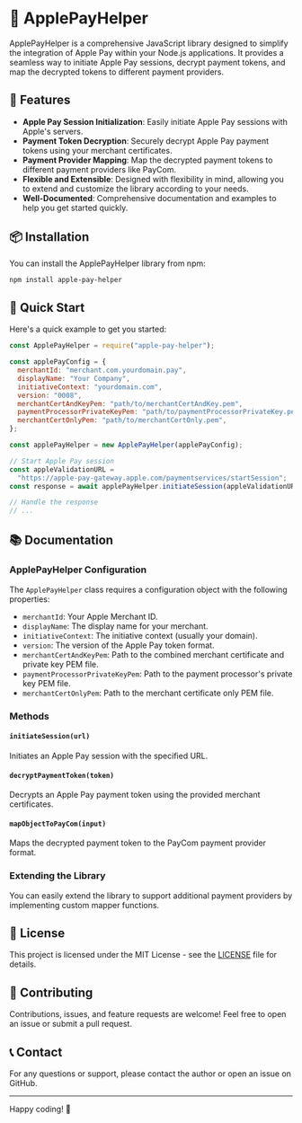# 🍏 ApplePayHelper

ApplePayHelper is a comprehensive JavaScript library designed to simplify the integration of Apple Pay within your Node.js applications. It provides a seamless way to initiate Apple Pay sessions, decrypt payment tokens, and map the decrypted tokens to different payment providers.

## 🌟 Features

- **Apple Pay Session Initialization**: Easily initiate Apple Pay sessions with Apple's servers.
- **Payment Token Decryption**: Securely decrypt Apple Pay payment tokens using your merchant certificates.
- **Payment Provider Mapping**: Map the decrypted payment tokens to different payment providers like PayCom.
- **Flexible and Extensible**: Designed with flexibility in mind, allowing you to extend and customize the library according to your needs.
- **Well-Documented**: Comprehensive documentation and examples to help you get started quickly.

## 📦 Installation

You can install the ApplePayHelper library from npm:

```bash
npm install apple-pay-helper
```

## 🚀 Quick Start

Here's a quick example to get you started:

```javascript
const ApplePayHelper = require("apple-pay-helper");

const applePayConfig = {
  merchantId: "merchant.com.yourdomain.pay",
  displayName: "Your Company",
  initiativeContext: "yourdomain.com",
  version: "0008",
  merchantCertAndKeyPem: "path/to/merchantCertAndKey.pem",
  paymentProcessorPrivateKeyPem: "path/to/paymentProcessorPrivateKey.pem",
  merchantCertOnlyPem: "path/to/merchantCertOnly.pem",
};

const applePayHelper = new ApplePayHelper(applePayConfig);

// Start Apple Pay session
const appleValidationURL =
  "https://apple-pay-gateway.apple.com/paymentservices/startSession";
const response = await applePayHelper.initiateSession(appleValidationURL);

// Handle the response
// ...
```

## 📚 Documentation

### ApplePayHelper Configuration

The `ApplePayHelper` class requires a configuration object with the following properties:

- `merchantId`: Your Apple Merchant ID.
- `displayName`: The display name for your merchant.
- `initiativeContext`: The initiative context (usually your domain).
- `version`: The version of the Apple Pay token format.
- `merchantCertAndKeyPem`: Path to the combined merchant certificate and private key PEM file.
- `paymentProcessorPrivateKeyPem`: Path to the payment processor's private key PEM file.
- `merchantCertOnlyPem`: Path to the merchant certificate only PEM file.

### Methods

#### `initiateSession(url)`

Initiates an Apple Pay session with the specified URL.

#### `decryptPaymentToken(token)`

Decrypts an Apple Pay payment token using the provided merchant certificates.

#### `mapObjectToPayCom(input)`

Maps the decrypted payment token to the PayCom payment provider format.

### Extending the Library

You can easily extend the library to support additional payment providers by implementing custom mapper functions.

## 📝 License

This project is licensed under the MIT License - see the [LICENSE](LICENSE) file for details.

## 🙌 Contributing

Contributions, issues, and feature requests are welcome! Feel free to open an issue or submit a pull request.

## 📞 Contact

For any questions or support, please contact the author or open an issue on GitHub.

---

Happy coding! 🎉
